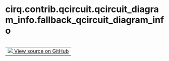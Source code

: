 <div itemscope itemtype="http://developers.google.com/ReferenceObject">
<meta itemprop="name" content="cirq.contrib.qcircuit.qcircuit_diagram_info.fallback_qcircuit_diagram_info" />
<meta itemprop="path" content="Stable" />
</div>

# cirq.contrib.qcircuit.qcircuit_diagram_info.fallback_qcircuit_diagram_info

<!-- Insert buttons and diff -->

<table class="tfo-notebook-buttons tfo-api" align="left">

<td>
  <a target="_blank" href="https://github.com/quantumlib/cirq/tree/master/cirq/contrib/qcircuit/qcircuit_diagram_info.py">
    <img src="https://www.tensorflow.org/images/GitHub-Mark-32px.png" />
    View source on GitHub
  </a>
</td>
</table>





<pre class="devsite-click-to-copy prettyprint lang-py tfo-signature-link">
<code>cirq.contrib.qcircuit.qcircuit_diagram_info.fallback_qcircuit_diagram_info(
    op: <a href="../../../../cirq/ops/Operation.md"><code>cirq.ops.Operation</code></a>,
    args: <a href="../../../../cirq/protocols/CircuitDiagramInfoArgs.md"><code>cirq.protocols.CircuitDiagramInfoArgs</code></a>
) -> <a href="../../../../cirq/protocols/CircuitDiagramInfo.md"><code>cirq.protocols.CircuitDiagramInfo</code></a>
</code></pre>



<!-- Placeholder for "Used in" -->
